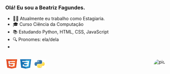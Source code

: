 ### Olá! Eu sou a Beatriz Fagundes.


- 👩‍💻 Atualmente eu trabalho como Estagiaria.
- 🎓 Curso Ciência da Computação
- 📚 Estudando Python, HTML, CSS, JavaScript
- 🔍 Pronomes: ela/dela
- 
<div style="display: inline_block"><br>
  <img align="center" alt="HTML" height="30" width="40" src="https://raw.githubusercontent.com/devicons/devicon/master/icons/html5/html5-original.svg">
  <img align="center" alt="CSS" height="30" width="40" src="https://raw.githubusercontent.com/devicons/devicon/master/icons/css3/css3-original.svg">
  <img align="center" alt="Python" height="30" width="40" src="https://raw.githubusercontent.com/devicons/devicon/master/icons/python/python-original.svg">
  <img align="right" alt="pic" height="150" style="border-radius:50px;" src="https://media.discordapp.net/attachments/1022272085931864148/1022272164684120094/Captura_de_Tela_2022-09-21_as_19.23.39.png">
</div>
